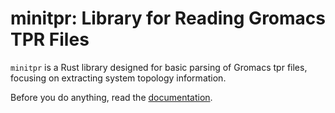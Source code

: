 # minitpr: Library for Reading Gromacs TPR Files

`minitpr` is a Rust library designed for basic parsing of Gromacs tpr files, focusing on extracting system topology information.

Before you do anything, read the [documentation](https://docs.rs/groan_rs/latest/minitpr).